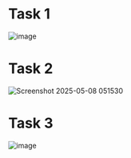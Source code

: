 # Task 1
![image](https://github.com/user-attachments/assets/73d44d93-7d43-407c-8aa1-08b616228451)

# Task 2
![Screenshot 2025-05-08 051530](https://github.com/user-attachments/assets/3749fe4c-11ae-453d-90d4-ee4c6827d875)

# Task 3
![image](https://github.com/user-attachments/assets/ae11de40-7659-46f1-b1c8-9179b3b403ad)
